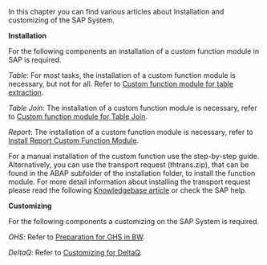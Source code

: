 In this chapter you can find various articles about Installation and customizing of the SAP System.

**Installation**

For the following components an installation of a custom function module in SAP is required. 

*Table*: For most tasks, the installation of a custom function module is necessary, but not for all. Refer to [Custom function module for table extraction](./sap-customizing/custom-function-module-for-table-extraction). 

*Table Join*: The installation of a custom function module is necessary, refer to [Custom function module for Table Join](./sap-customizing/custom-function-module-for-table-join).

*Report*: The installation of a custom function module is necessary, refer to [Install Report Custom Function Module](./sap-customizing/install-report-custom-function-module).


For a manual installation of the custom function use the step-by-step guide. 
Alternatively, you can use the transport request (thtrans.zip), that can be found in the ABAP subfolder of the installation folder, to install the function module.
For more detail information about installing the transport request please read the following [Knowledgebase article](https://my.theobald-software.com/index.php?/Knowledgebase/Article/View/68/67/how-to-import-an-sap-transport-request-with-the-transport-management-system-stms) or check the SAP help.

**Customizing** 

For the following components a customizing on the SAP System is required. 

*OHS*: Refer to [Preparation for OHS in BW](./sap-customizing/preparation-for-ohs-in-bw).

*DeltaQ*: Refer to [Customizing for DeltaQ](./sap-customizing/customizing-for-deltaq).